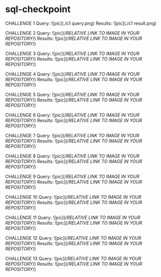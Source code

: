 # sql-checkpoint
CHALLENGE 1
Query: ![pic](./c1 query.png)
Results: ![pic](./c1 result.png)

CHALLENGE 2
Query: ![pic](/*RELATIVE LINK TO IMAGE IN YOUR REPOSITORY*/)
Results: ![pic](/*RELATIVE LINK TO IMAGE IN YOUR REPOSITORY*/)

CHALLENGE 3
Query: ![pic](/*RELATIVE LINK TO IMAGE IN YOUR REPOSITORY*/)
Results: ![pic](/*RELATIVE LINK TO IMAGE IN YOUR REPOSITORY*/)

CHALLENGE 4
Query: ![pic](/*RELATIVE LINK TO IMAGE IN YOUR REPOSITORY*/)
Results: ![pic](/*RELATIVE LINK TO IMAGE IN YOUR REPOSITORY*/)

CHALLENGE 5
Query: ![pic](/*RELATIVE LINK TO IMAGE IN YOUR REPOSITORY*/)
Results: ![pic](/*RELATIVE LINK TO IMAGE IN YOUR REPOSITORY*/)

CHALLENGE 6
Query: ![pic](/*RELATIVE LINK TO IMAGE IN YOUR REPOSITORY*/)
Results: ![pic](/*RELATIVE LINK TO IMAGE IN YOUR REPOSITORY*/)

CHALLENGE 7
Query: ![pic](/*RELATIVE LINK TO IMAGE IN YOUR REPOSITORY*/)
Results: ![pic](/*RELATIVE LINK TO IMAGE IN YOUR REPOSITORY*/)

CHALLENGE 8
Query: ![pic](/*RELATIVE LINK TO IMAGE IN YOUR REPOSITORY*/)
Results: ![pic](/*RELATIVE LINK TO IMAGE IN YOUR REPOSITORY*/)

CHALLENGE 9
Query: ![pic](/*RELATIVE LINK TO IMAGE IN YOUR REPOSITORY*/)
Results: ![pic](/*RELATIVE LINK TO IMAGE IN YOUR REPOSITORY*/)

CHALLENGE 10
Query: ![pic](/*RELATIVE LINK TO IMAGE IN YOUR REPOSITORY*/)
Results: ![pic](/*RELATIVE LINK TO IMAGE IN YOUR REPOSITORY*/)

CHALLENGE 11
Query: ![pic](/*RELATIVE LINK TO IMAGE IN YOUR REPOSITORY*/)
Results: ![pic](/*RELATIVE LINK TO IMAGE IN YOUR REPOSITORY*/)

CHALLENGE 12
Query: ![pic](/*RELATIVE LINK TO IMAGE IN YOUR REPOSITORY*/)
Results: ![pic](/*RELATIVE LINK TO IMAGE IN YOUR REPOSITORY*/)

CHALLENGE 13
Query: ![pic](/*RELATIVE LINK TO IMAGE IN YOUR REPOSITORY*/)
Results: ![pic](/*RELATIVE LINK TO IMAGE IN YOUR REPOSITORY*/)